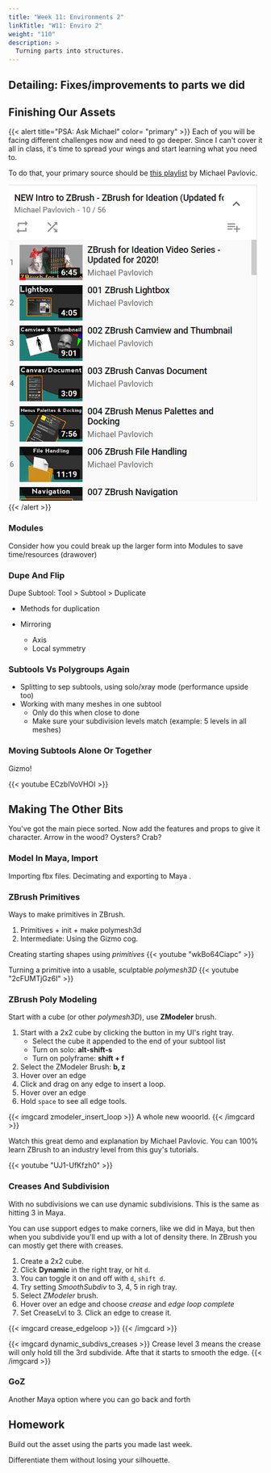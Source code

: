 ```yaml
---
title: "Week 11: Environments 2"
linkTitle: "W11: Enviro 2"
weight: "110"
description: >
  Turning parts into structures.
---
```


## Detailing: Fixes/improvements to parts we did


## Finishing Our Assets

{{< alert title="PSA: Ask Michael" color= "primary" >}}
Each of you will be facing different challenges now and need to go deeper. Since I can't cover it all in class, it's time to spread your wings and start learning what you need to. 

To do that, your primary source should be [this playlist](https://www.youtube.com/playlist?list=PLkzopwqcFevbxxNfZtq1ae09h1dht4S6M) by Michael Pavlovic.

<a href="https://www.youtube.com/playlist?list=PLkzopwqcFevbxxNfZtq1ae09h1dht4S6M"><img src="pavlovic_zbrush_basics.jpg"></a>
{{< /alert >}}


### Modules

Consider how you could break up the larger form into Modules to save time/resources
(drawover)

### Dupe And Flip

 Dupe Subtool: Tool > Subtool > Duplicate 

* Methods for duplication
  
* Mirroring
  * Axis
  * Local symmetry

### Subtools Vs Polygroups Again

* Splitting to sep subtools, using solo/xray mode (performance upside too)
* Working with many meshes in one subtool
  * Only do this when close to done
  * Make sure your subdivision levels match (example: 5 levels in all meshes)

### Moving Subtools Alone Or Together

Gizmo!

{{< youtube ECzbIVoVHOI >}}


## Making The Other Bits
You've got the main piece sorted. Now add the features and props to give it character. Arrow in the wood? Oysters? Crab?



### Model In Maya, Import

Importing fbx files.
Decimating and exporting to Maya .

### ZBrush Primitives

Ways to make primitives in ZBrush.
1. Primitives + init + make polymesh3d
4. Intermediate: Using the Gizmo cog.

Creating starting shapes using _primitives_
{{< youtube "wkBo64Ciapc" >}}

Turning a primitive into a usable, sculptable _polymesh3D_
{{< youtube "2cFUMTjGz6I" >}}

### ZBrush Poly Modeling 

Start with a cube (or other _polymesh3D_), use **ZModeler** brush.

1. Start with a 2x2 cube by clicking the button in my UI's right tray.
   * Select the cube it appended to the end of your subtool list
   * Turn on solo: **alt-shift-s**
   * Turn on polyframe: **shift + f**
2. Select the ZModeler Brush: **b, z**
3. Hover over an edge
5. Click and drag on any edge to insert a loop.
4. Hover over an edge
5. Hold `space` to see all edge tools. 

{{< imgcard zmodeler_insert_loop >}}
A whole new wooorld.
{{< /imgcard >}}

Watch this great demo and explanation by Michael Pavlovic. You can 100% learn ZBrush to an industry level from this guy's tutorials.

{{< youtube "UJ1-UfKfzh0" >}}

### Creases And Subdivision

With no subdivisions we can use dynamic subdivisions. This is the same as hitting 3 in Maya.

You can use support edges to make corners, like we did in Maya, but then when you subdivide you'll end up with a lot of density there. In ZBrush you can mostly get there with creases.

1. Create a 2x2 cube.
2. Click **Dynamic** in the right tray, or hit `d`.
3. You can toggle it on and off with `d`, `shift d`. 
4. Try setting _SmoothSubdiv_ to 3, 4, 5 in righ tray.
2. Select _ZModeler_ brush.
3. Hover over an edge and choose _crease_ and _edge loop complete_
4. Set CreaseLvl to 3. Click an edge to crease it. 

{{< imgcard crease_edgeloop >}}
{{< /imgcard >}}

{{< imgcard dynamic_subdivs_creases >}}
Crease level 3 means the crease will only hold till the 3rd subdivide. Afte that it starts to smooth the edge.
{{< /imgcard >}}


### GoZ

Another Maya option where you can go back and forth


## Homework
Build out the asset using the parts you made last week.

Differentiate them without losing your silhouette.